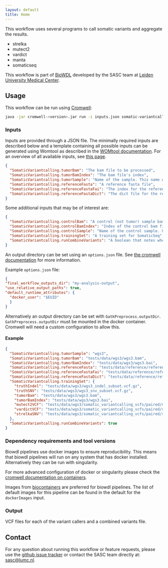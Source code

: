 ```yaml
---
layout: default
title: Home
---
```


This workflow uses several programs to call somatic variants and 
aggregate the results.
- strelka
- mutect2
- vardict
- manta
- somaticseq

This workflow is part of [BioWDL](https://biowdl.github.io/)
developed by the SASC team at [Leiden University Medical Center](https://www.lumc.nl/).

## Usage
This workflow can be run using
[Cromwell](http://cromwell.readthedocs.io/en/stable/):
```bash
java -jar cromwell-<version>.jar run -i inputs.json somatic-variantcalling.wdl
```

### Inputs
Inputs are provided through a JSON file. The minimally required inputs are
described below and a template containing all possible inputs can be generated
using Womtool as described in the
[WOMtool documentation](http://cromwell.readthedocs.io/en/stable/WOMtool/).
For an overview of all available inputs, see [this page](./somatic-variantcalling-inputs.html).
```json
{
  "SomaticVariantcalling.tumorBam": "The bam file to be processed",
  "SomaticVariantcalling.tumorBamIndex": "The bam file's index",
  "SomaticVariantcalling.tumorSample": "Name of the sample. This name will be used as a basename for the outputs.",
  "SomaticVariantcalling.referenceFasta": "A reference fasta file",
  "SomaticVariantcalling.referenceFastaFai": "The index for the reference fasta",
  "SomaticVariantcalling.referenceFastaDict": "The dict file for the reference fasta"
}
```

Some additional inputs that may be of interest are:
```json
{
  "SomaticVariantcalling.controlBam": "A control (not tumor) sample bam file",
  "SomaticVariantcalling.controlBamIndex": "Index of the control bam file",
  "SomaticVariantcalling.controlSample": "Name of the control sample. Used as a basename for the outputs.",
  "SomaticVariantcalling.trainingSet": "A training set for SomaticSeq",
  "SomaticVariantcalling.runCombineVariants": "A boolean that notes whether the variant vcfs should be combined."
}
```

An output directory can be set using an `options.json` file. See [the
cromwell documentation](
https://cromwell.readthedocs.io/en/stable/wf_options/Overview/) for more
information.

Example `options.json` file:
```JSON
{
"final_workflow_outputs_dir": "my-analysis-output",
"use_relative_output_paths": true,
"default_runtime_attributes": {
  "docker_user": "$EUID"
  }
}
```
Alternatively an output directory can be set with `GatkPreprocess.outputDir`.
`GatkPreprocess.outputDir` must be mounted in the docker container. Cromwell will
need a custom configuration to allow this.

#### Example
```json
{
  "SomaticVariantcalling.tumorSample": "wgs3",
  "SomaticVariantcalling.tumorBam": "tests/data/wgs3/wgs3.bam",
  "SomaticVariantcalling.tumorBamIndex": "tests/data/wgs3/wgs3.bai",
  "SomaticVariantcalling.referenceFasta": "tests/data/reference/reference.fasta",
  "SomaticVariantcalling.referenceFastaFai": "tests/data/reference/reference.fasta.fai",
  "SomaticVariantcalling.referenceFastaDict": "tests/data/reference/reference.dict",
  "SomaticVariantcalling.trainingSet": {
    "truthIndel": "tests/data/wgs3/wgs3_indel_subset.vcf.gz",
    "truthSNV": "tests/data/wgs3/wgs3_snv_subset.vcf.gz",
    "tumorBam": "tests/data/wgs3/wgs3.bam",
    "tumorBamIndex": "tests/data/wgs3/wgs3.bai",
    "mutect2VCF": "tests/data/wgs3/somatic_variantcalling_vcfs/paired/mutect2/wgs3-wgs1.vcf.gz",
    "vardictVCF": "tests/data/wgs3/somatic_variantcalling_vcfs/paired/vardict/wgs3-wgs1.vcf.gz",
    "strelkaSNV": "tests/data/wgs3/somatic_variantcalling_vcfs/paired/strelka/strelka_variants.vcf.gz"
  },
  "SomaticVariantcalling.runCombineVariants": true
}
```

### Dependency requirements and tool versions
Biowdl pipelines use docker images to ensure  reproducibility. This
means that biowdl pipelines will run on any system that has docker
installed. Alternatively they can be run with singularity.

For more advanced configuration of docker or singularity please check
the [cromwell documentation on containers](
https://cromwell.readthedocs.io/en/stable/tutorials/Containers/).

Images from [biocontainers](https://biocontainers.pro) are preferred for
biowdl pipelines. The list of default images for this pipeline can be
found in the default for the `dockerImages` input.

### Output
VCF files for each of the variant callers and a combined variants file.

## Contact
<p>
  <!-- Obscure e-mail address for spammers -->
For any question about running this workflow or feature requests, please use
the
<a href='https://github.com/biowdl/somatic-variantcalling/issues'>github issue tracker</a>
or contact the SASC team directly at: <a href='&#109;&#97;&#105;&#108;&#116;&#111;&#58;&#115;&#97;&#115;&#99;&#64;&#108;&#117;&#109;&#99;&#46;&#110;&#108;'>
&#115;&#97;&#115;&#99;&#64;&#108;&#117;&#109;&#99;&#46;&#110;&#108;</a>.
</p>
